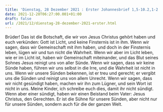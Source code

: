 ```yaml
---
title: 'Dienstag, 28 Dezember 2021 : Erster Johannesbrief 1,5-10.2,1-2.'
date: 2021-12-28T06:27:00.001+01:00
draft: false
url: /2021/12/dienstag-28-dezember-2021-erster.html
---
```


Brüder! Das ist die Botschaft, die wir von Jesus Christus gehört haben und euch verkünden: Gott ist Licht, und keine Finsternis ist in ihm. Wenn wir sagen, dass wir Gemeinschaft mit ihm haben, und doch in der Finsternis leben, lügen wir und tun nicht die Wahrheit. Wenn wir aber im Licht leben, wie er im Licht ist, haben wir Gemeinschaft miteinander, und das Blut seines Sohnes Jesus reinigt uns von aller Sünde. Wenn wir sagen, dass wir keine Sünde haben, führen wir uns selbst in die Irre, und die Wahrheit ist nicht in uns. Wenn wir unsere Sünden bekennen, ist er treu und gerecht; er vergibt uns die Sünden und reinigt uns von allem Unrecht. Wenn wir sagen, dass wir nicht gesündigt haben, machen wir ihn zum Lügner, und sein Wort ist nicht in uns. Meine Kinder, ich schreibe euch dies, damit ihr nicht sündigt. Wenn aber einer sündigt, haben wir einen Beistand beim Vater: Jesus Christus, den Gerechten. Er ist die Sühne für unsere Sünden, aber nicht nur für unsere Sünden, sondern auch für die der ganzen Welt.